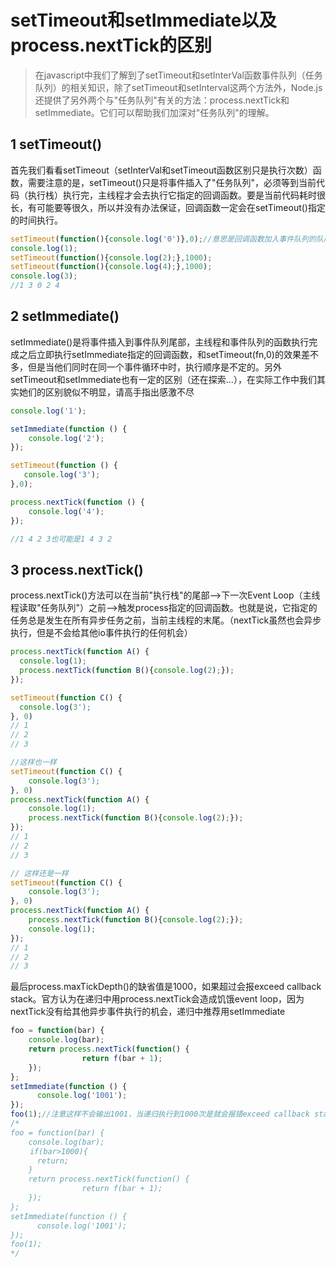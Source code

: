 # setTimeout和setImmediate以及process.nextTick的区别
>在javascript中我们了解到了setTimeout和setInterVal函数事件队列（任务队列）的相关知识，除了setTimeout和setInterval这两个方法外，Node.js还提供了另外两个与"任务队列"有关的方法：process.nextTick和setImmediate。它们可以帮助我们加深对"任务队列"的理解。

## 1 setTimeout()

首先我们看看setTimeout（setInterVal和setTimeout函数区别只是执行次数）函数，需要注意的是，setTimeout()只是将事件插入了"任务队列"，必须等到当前代码（执行栈）执行完，主线程才会去执行它指定的回调函数。要是当前代码耗时很长，有可能要等很久，所以并没有办法保证，回调函数一定会在setTimeout()指定的时间执行。

```javascript
setTimeout(function(){console.log('0')},0);//意思是回调函数加入事件队列的队尾，主线程和事件队列的函数执行完成之后立即执行定时器的回调函数，如果定时器的定时是相同的，就按定时器回调函数的先后顺序来执行。
console.log(1);
setTimeout(function(){console.log(2);},1000);
setTimeout(function(){console.log(4);},1000);
console.log(3);
//1 3 0 2 4
```

## 2 setImmediate()

setImmediate()是将事件插入到事件队列尾部，主线程和事件队列的函数执行完成之后立即执行setImmediate指定的回调函数，和setTimeout(fn,0)的效果差不多，但是当他们同时在同一个事件循环中时，执行顺序是不定的。另外setTimeout和setImmediate也有一定的区别（还在探索...），在实际工作中我们其实她们的区别貌似不明显，请高手指出感激不尽

```javascript
console.log('1');

setImmediate(function () {
    console.log('2');
});

setTimeout(function () {
   console.log('3');
},0);

process.nextTick(function () {
    console.log('4');
});

//1 4 2 3也可能是1 4 3 2
```

## 3 process.nextTick()
process.nextTick()方法可以在当前"执行栈"的尾部-->下一次Event Loop（主线程读取"任务队列"）之前-->触发process指定的回调函数。也就是说，它指定的任务总是发生在所有异步任务之前，当前主线程的末尾。（nextTick虽然也会异步执行，但是不会给其他io事件执行的任何机会）

```javascript
process.nextTick(function A() {
  console.log(1);
  process.nextTick(function B(){console.log(2);});
});

setTimeout(function C() {
  console.log(3');
}, 0)
// 1
// 2
// 3

//这样也一样
setTimeout(function C() {
    console.log(3');
}, 0)
process.nextTick(function A() {
    console.log(1);
    process.nextTick(function B(){console.log(2);});
});
// 1
// 2
// 3

// 这样还是一样
setTimeout(function C() {
    console.log(3');
}, 0)
process.nextTick(function A() {
    process.nextTick(function B(){console.log(2);});
    console.log(1);
});
// 1
// 2
// 3
```
最后process.maxTickDepth()的缺省值是1000，如果超过会报exceed callback stack。官方认为在递归中用process.nextTick会造成饥饿event loop，因为nextTick没有给其他异步事件执行的机会，递归中推荐用setImmediate

```javascript
foo = function(bar) {
    console.log(bar);
    return process.nextTick(function() {
                return f(bar + 1);
    });
};
setImmediate(function () {
      console.log('1001');
});
foo(1);//注意这样不会输出1001，当递归执行到1000次是就会报错exceed callback stack，
/*
foo = function(bar) {
    console.log(bar);
　　 if(bar>1000){
      return;
    }
    return process.nextTick(function() {
                return f(bar + 1);
    });
};
setImmediate(function () {
      console.log('1001');
});
foo(1);
*/
```


